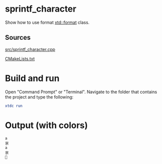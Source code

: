 # sprintf_character

Show how to use format [xtd::format](https://codedocs.xyz/gammasoft71/xtd/_format_page.html) class.

## Sources

[src/sprintf_character.cpp](src/sprintf_character.cpp)

[CMakeLists.txt](CMakeLists.txt)

# Build and run

Open "Command Prompt" or "Terminal". Navigate to the folder that contains the project and type the following:

```cmake
xtdc run
```

# Output (with colors)

```
a
亰
a
亰
🐨
```

